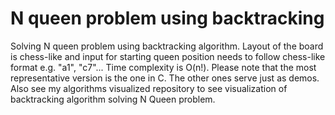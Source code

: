 # N queen problem using backtracking 
Solving N queen problem using backtracking algorithm. 
Layout of the board is chess-like and input for starting queen position needs to follow chess-like format e.g. "a1", "c7"...
Time complexity is O(n!). 
Please note that the most representative version is the one in C. The other ones serve just as demos.
Also see my algorithms visualized repository to see visualization of backtracking algorithm solving N Queen problem.
